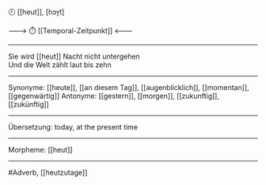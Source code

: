 🕗 [[heut]], [hɔʏ̯t]

---> ⏱️ [[Temporal-Zeitpunkt]] <---

---
Sie wird [[heut]] Nacht nicht untergehen  
Und die Welt zählt laut bis zehn

---
Synonyme: [[heute]], [[an diesem Tag]], [[augenblicklich]], [[momentan]], [[gegenwärtig]]
Antonyme: [[gestern]], [[morgen]], [[zukunftig]], [[zukünftig]]

---
Übersetzung: today, at the present time

---
Morpheme: 
[[heut]]

---
#Adverb, [[heutzutage]]